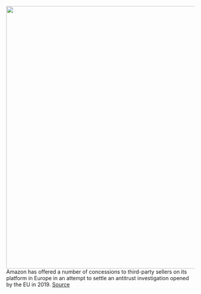 <img src='https://cdn.vox-cdn.com/thumbor/o8H9k84OWAvxrw_HkT6iWkm_mUU=/0x0:2040x1360/1200x800/filters:focal(857x517:1183x843)/cdn.vox-cdn.com/uploads/chorus_image/image/71114374/acastro_180130_1777_00010.0.jpg' width='700px' /><br/>
Amazon has offered a number of concessions to third-party sellers on its platform in Europe in an attempt to settle an antitrust investigation opened by the EU in 2019.
<a href='https://www.theverge.com/2022/7/14/23195091/amazon-settlement-eu-antitrust-investigation-third-party-sellers-data'> Source <a/>
